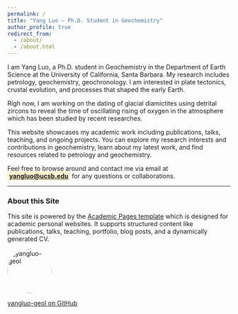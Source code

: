 ```yaml
---
permalink: /
title: "Yang Luo — Ph.D. Student in Geochemistry"
author_profile: true
redirect_from: 
  - /about/
  - /about.html
---
```


I am Yang Luo, a Ph.D. student in Geochemistry in the Department of Earth Science at the University of California, Santa Barbara. My research includes petrology, geochemistry, geochronology. I am interested in plate tectonics, crustal evolution, and processes that shaped the early Earth.

Righ now, I am working on the dating of glacial diamictites using detrital zircons to reveal the time of oscillating rising of oxygen in the atmosphere which has been studied by recent researches.

This website showcases my academic work including publications, talks, teaching, and ongoing projects. You can explore my research interests and contributions in geochemistry, learn about my latest work, and find resources related to petrology and geochemistry. 

Feel free to browse around and contact me via email at <span style="color:#000; font-weight:bold; background-color: #fff3cd; padding:2px 4px; border-radius: 4px;">yangluo@ucsb.edu</span> for any questions or collaborations.

---

### About this Site

This site is powered by the [Academic Pages template](https://github.com/academicpages/academicpages.github.io) which is designed for academic personal websites. It supports structured content like publications, talks, teaching, portfolio, blog posts, and a dynamically generated CV.

<a href="https://github.com/yangluo-geol" target="_blank">
  <img src="https://avatars.githubusercontent.com/u/yangluo-geol" alt="yangluo-geol" width="100" style="border-radius: 50%;">
  <p>yangluo-geol on GitHub</p>
</a>
